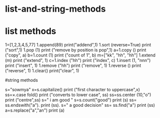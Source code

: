# list-and-string-methods

# list methods

1=[1,2,3,4,5,77]
1.append(89)
print("addend",1)
1.sort (reverse=True)
 print ("sort",1)
1.pop (1)
 print ("remove by position is pop",1)
a=1.copy () 
print ("copy", a)
b=1.count (1)
print ("count of 1", b)
 m=["kk", "hh", "hh"]
1.extend (m)
print ("extend", 1)
c=1.index ("hh") 
print ("index", c)
1.insert (1, "nnn")
 print ("insert", 1)
1.remove ("hh")
 print ("remove", 1)
1.reverse ()
print ("reverse", 1)
1.clear()
print("clear", 1)

  #string methods

s="sowmya"
x=s.capitalize()
print ("first character to uppercase",x) 
ss=×.case fold()
print ("converts to lower case", ss)
ss=ss.center (10,"o") 
print ("centre",ss)
s=" i am good "
s=s.count("good")
print (s)
ss= ss.endswith("a").
print (ss).
s=" a good decision"
ss= ss.find("a")
print (ss)
a=s.replace("a","an")
print (a)
